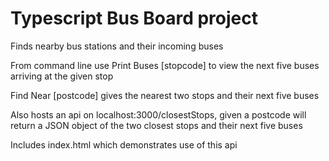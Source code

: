 # Typescript Bus Board project

Finds nearby bus stations and their incoming buses

From command line use Print Buses [stopcode] to view the next five buses arriving at the given stop

Find Near [postcode] gives the nearest two stops and their next five buses


Also hosts an api on localhost:3000/closestStops, given a postcode will return a JSON object of the two closest stops and their next five buses

Includes index.html which demonstrates use of this api